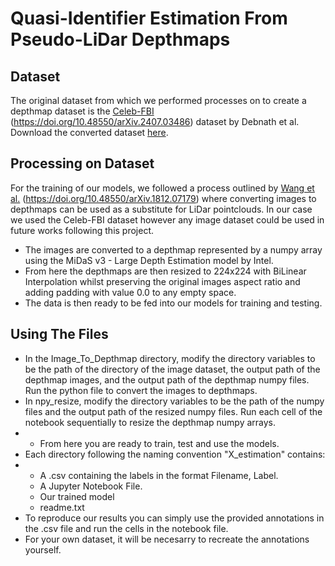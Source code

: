 # Quasi-Identifier Estimation From Pseudo-LiDar Depthmaps

## Dataset
The original dataset from which we performed processes on to create a depthmap dataset is the [Celeb-FBI](https://doi.org/10.48550/arXiv.2407.03486) (https://doi.org/10.48550/arXiv.2407.03486) dataset by Debnath et al.
Download the converted dataset [here](https://drive.google.com/drive/folders/1WkfvErPv3X2jbSwig-ket4a9BJVdyL2_?usp=sharing).

## Processing on Dataset
For the training of our models, we followed a process outlined by [Wang et al.](https://doi.org/10.48550/arXiv.1812.07179) (https://doi.org/10.48550/arXiv.1812.07179) where converting images to depthmaps can be used as a substitute for LiDar pointclouds.
In our case we used the Celeb-FBI dataset however any image dataset could be used in future works following this project.
- The images are converted to a depthmap represented by a numpy array using the MiDaS v3 - Large Depth Estimation model by Intel.
- From here the depthmaps are then resized to 224x224 with BiLinear Interpolation whilst preserving the original images aspect ratio and adding padding with value 0.0 to any empty space.
- The data is then ready to be fed into our models for training and testing.

## Using The Files
- In the Image_To_Depthmap directory, modify the directory variables to be the path of the directory of the image dataset, the output path of the depthmap images, and the output path of the depthmap numpy files. Run the python file to convert the images to depthmaps.
- In npy_resize, modify the directory variables to be the path of the numpy files and the output path of the resized numpy files. Run each cell of the notebook sequentially to resize the depthmap numpy arrays.
- - From here you are ready to train, test and use the models.
- Each directory following the naming convention "X_estimation" contains:
- - A .csv containing the labels in the format Filename, Label.
  - A Jupyter Notebook File.
  - Our trained model
  - readme.txt
- To reproduce our results you can simply use the provided annotations in the .csv file and run the cells in the notebook file.
- For your own dataset, it will be necesarry to recreate the annotations yourself.
